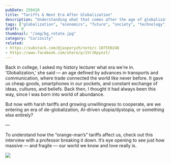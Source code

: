 ```yaml
---
pubDate: 250410
title: "Tariffs & Next Era After Globalization"
description: "Understanding what that comes after the age of globalization – and how tariffs affect the world."
tags: ["globalization", "economics", "future", "society", "technology", "tariff"]
draft: 0
thumbnail: "/img/bg_rotate.jpg"
category: "Curiosity"
related:
- https://substack.com/@jasperyzh/note/c-107550246
- https://www.facebook.com/share/p/1VrJKpynzt/
---
```


Back in college, I asked my history lecturer what era we're in. 'Globalization,' she said — an age defined by advances in transports and communication, where trade connected the world like never before. It gave us cheap goods, smartphones in our pockets, and constant exchange of ideas, cultures, and beliefs. Back then, I thought it had always been this way, since I was born into world of abundance.

But now with harsh tariffs and growing unwillingness to cooperate, are we entering an era of de-globalization, AI-driven utopia/dystopia, or something else entirely?

—

To understand how the “orange-man’s” tariffs affect us, check out this interview with a professor breaking it down. It’s eye opening to see just how massive — and fragile — our world we know and love really is.


![](https://www.youtube.com/watch?v=uDGkkqllQa8)